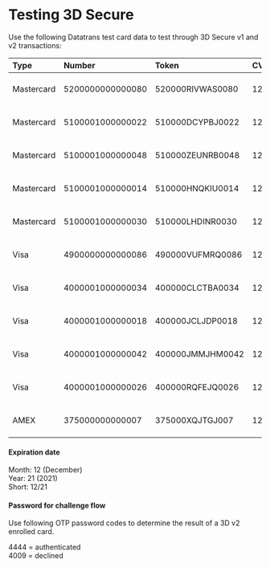 # Testing 3D Secure

Use the following Datatrans test card data to test through 3D Secure v1 and v2 transactions:

| Type | Number | Token | CVV | Scenario |
| :--- | :--- | :--- | :--- | :--- |
| Mastercard | 5200000000000080 | 520000RIVWAS0080 | 123 | 3D v1 - challenge authenticated |
| Mastercard | 5100001000000022 | 510000DCYPBJ0022 | 123 | 3D v2 - challenge authenticated |
| Mastercard | 5100001000000048 | 510000ZEUNRB0048 | 123 | 3D v2 - challenge declined |
| Mastercard | 5100001000000014 | 510000HNQKIU0014 | 123 | 3D v2 - frictionless authenticated |
| Mastercard | 5100001000000030 | 510000LHDINR0030 | 123 | 3D v2 - frictionless declined  |
| Visa | 4900000000000086 | 490000VUFMRQ0086 | 123 | 3D v1 - challenge authenticated |
| Visa | 4000001000000034 | 400000CLCTBA0034 | 123 | 3D v2 - frictionless declined  |
| Visa | 4000001000000018 | 400000JCLJDP0018 | 123 | 3D v2 - frictionless authenticated |
| Visa | 4000001000000042 | 400000JMMJHM0042 | 123 | 3D v2 - challenge declined |
| Visa | 4000001000000026 | 400000RQFEJQ0026 | 123 | 3D v2 - challenge authenticated |
| AMEX | 375000000000007 | 375000XQJTGJ007 | 1234 | 3D v1 - challenge authenticated |

#### Expiration date

Month: 12 \(December\)  
Year: 21 \(2021\)  
Short: 12/21

#### Password for challenge flow

Use following OTP password codes to determine the result of a 3D v2 enrolled card.

4444 = authenticated  
4009 = declined



